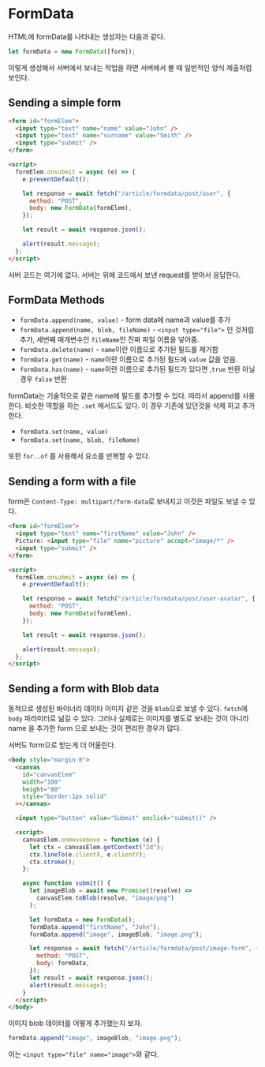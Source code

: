 # FormData

HTML에 formData를 나타내는 생성자는 다음과 같다.

```js
let formData = new FormData([form]);
```

이렇게 생성해서 서버에서 보내는 작업을 하면 서버에서 볼 때 일반적인 양식 제출처럼 보인다.

## Sending a simple form

```html
<form id="formElem">
  <input type="text" name="name" value="John" />
  <input type="text" name="surname" value="Smith" />
  <input type="submit" />
</form>

<script>
  formElem.onsubmit = async (e) => {
    e.preventDefault();

    let response = await fetch("/article/formdata/post/user", {
      method: "POST",
      body: new FormData(formElem),
    });

    let result = await response.json();

    alert(result.message);
  };
</script>
```

서버 코드는 여기에 없다. 서버는 위에 코드에서 보낸 request를 받아서 응답한다.

## FormData Methods

- `formData.append(name, value)` - form data에 name과 value를 추가
- `formData.append(name, blob, fileName)` - `<input type="file">` 인 것처럼 추가, 세번째 매개변수인 `fileName`인 진짜 파일 이름을 넣어줌.
- `formData.delete(name)` - `name`이란 이름으로 추가된 필드를 제거함
- `formData.get(name)` - `name`이란 이름으로 추가된 필드에 `value` 값을 얻음.
- `formData.has(name)` - `name`이란 이름으로 추가된 필드가 있다면 ,`true` 반환 아닐 경우 `false` 반환

formData는 기술적으로 같은 name에 필드를 추가할 수 있다. 따라서 append를 사용한다. 비슷한 역할을 하는 `.set` 메서드도 있다. 이 경우 기존에 있던것을 삭제 하고 추가한다.

- `formData.set(name, value)`
- `formData.set(name, blob, fileName)`

또한 `for..of` 를 사용해서 요소를 반복할 수 있다.

## Sending a form with a file

form은 `Content-Type: multipart/form-data`로 보내지고 이것은 파일도 보낼 수 있다.

```html
<form id="formElem">
  <input type="text" name="firstName" value="John" />
  Picture: <input type="file" name="picture" accept="image/*" />
  <input type="submit" />
</form>

<script>
  formElem.onsubmit = async (e) => {
    e.preventDefault();

    let response = await fetch("/article/formdata/post/user-avatar", {
      method: "POST",
      body: new FormData(formElem),
    });

    let result = await response.json();

    alert(result.message);
  };
</script>
```

## Sending a form with Blob data

동적으로 생성된 바이너리 데이타 이미지 같은 것을 `Blob`으로 보낼 수 있다. `fetch`에 `body` 파라미터로 넒길 수 있다.
그러나 실제로는 이미지를 별도로 보내는 것이 아니라 name 을 추가한 form 으로 보내는 것이 편리한 경우가 많다.

서버도 form으로 받는게 더 어울린다.

```html
<body style="margin:0">
  <canvas
    id="canvasElem"
    width="100"
    height="80"
    style="border:1px solid"
  ></canvas>

  <input type="button" value="Submit" onclick="submit()" />

  <script>
    canvasElem.onmousemove = function (e) {
      let ctx = canvasElem.getContext("2d");
      ctx.lineTo(e.clientX, e.clientY);
      ctx.stroke();
    };

    async function submit() {
      let imageBlob = await new Promise((resolve) =>
        canvasElem.toBlob(resolve, "image/png")
      );

      let formData = new FormData();
      formData.append("firstName", "John");
      formData.append("image", imageBlob, "image.png");

      let response = await fetch("/article/formdata/post/image-form", {
        method: "POST",
        body: formData,
      });
      let result = await response.json();
      alert(result.message);
    }
  </script>
</body>
```

이미지 blob 데이터를 어떻게 추가했는지 보자.

```js
formData.append("image", imageBlob, "image.png");
```

이는 `<input type="file" name="image">`와 같다.
